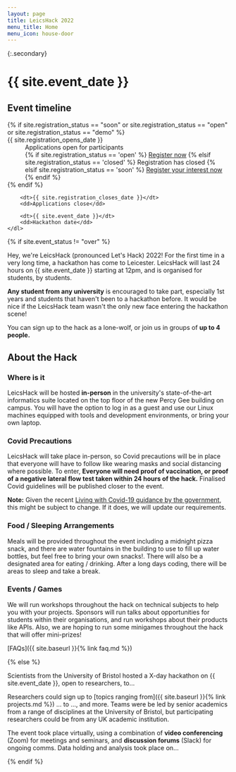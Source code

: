 ```yaml
---
layout: page
title: LeicsHack 2022
menu_title: Home
menu_icon: house-door
---
```


{:.secondary}
# {{ site.event_date }}

<div class="aside">
    <h2><i class="bi bi-calendar3"></i> Event timeline</h2>
    <dl>
        {% if site.registration_status == "soon" or site.registration_status == "open" or site.registration_status == "demo" %}
            <dt>{{ site.registration_opens_date }}</dt>
            <dd>
                Applications open for participants<br>
                {% if site.registration_status == 'open' %}
                    <a href="{{ site.baseurl }}{% link registration.md %}" class="btn">Register now</a>
                {% elsif site.registration_status == 'closed' %}
                    <a class="btn disabled">Registration has closed</a>
                {% elsif site.registration_status == 'soon' %}
                    <a href="{{ site.baseurl }}{% link registration.md %}" class="btn">Register your interest now</a>
                {% endif %}
            </dd>
        {% endif %}

        <dt>{{ site.registration_closes_date }}</dt>
        <dd>Applications close</dd>

        <dt>{{ site.event_date }}</dt>
        <dd>Hackathon date</dd>
    </dl>
</div>

{% if site.event_status != "over" %}

Hey, we're LeicsHack (pronounced Let's Hack) 2022! For the first time in a very long time, a hackathon has come to Leicester.
LeicsHack will last 24 hours on {{ site.event_date }} starting at 12pm, and is organised for students, by students.

**Any student from any university** is encouraged to take part, especially 1st years and students that haven't been to a hackathon
before. It would be nice if the LeicsHack team wasn't the only new face entering the hackathon scene!

You can sign up to the hack as a lone-wolf, or join us in groups of **up to 4 people.**

## About the Hack

### Where is it
LeicsHack will be hosted **in-person** in the university's state-of-the-art informatics suite located on the top floor of the new Percy Gee building on campus. You will have the option to log in as a guest and use our Linux machines equipped with tools and development environments, or bring your own laptop.

### Covid Precautions
LeicsHack will take place in-person, so Covid precautions will be in place that everyone will have to follow like wearing masks
and social distancing where possible. To enter, **Everyone will need proof of vaccination, or proof of a negative lateral flow test taken within 24 hours of the hack.** Finalised Covid guidelines will be published closer to the event.

**Note:** Given the recent [Living with Covid-19 guidance by the government](https://www.gov.uk/government/publications/covid-19-response-living-with-covid-19), this might be subject to change. If it does, we will update our requirements.

### Food / Sleeping Arrangements
Meals will be provided throughout the event including a midnight pizza snack, and there are water fountains in the building to use to fill up
water bottles, but feel free to bring your own snacks!. There will also be a designated area for eating / drinking. After a long days coding, there
will be areas to sleep and take a break.

### Events / Games
We will run workshops throughout the hack on technical subjects to help you with your projects. Sponsors will run talks
about opportunities for students within their organisations, and run workshops about their products like APIs. Also, we are hoping
to run some minigames throughout the hack that will offer mini-prizes!

<!-- kanye-zone tournament, rubiks cube, sql-injection? -->

[FAQs]({{ site.baseurl }}{% link faq.md %})

{% else %}

Scientists from the University of Bristol hosted a X-day hackathon on
{{ site.event_date }}, open to researchers, to...

Researchers could sign up to [topics ranging from]({{ site.baseurl }}{% link projects.md %})
... to ..., and more. Teams were be led by senior academics from a range of
disciplines at the University of Bristol, but participating researchers could be
from any UK academic institution.

The event took place virtually, using a combination of **video conferencing**
(Zoom) for meetings and seminars, and **discussion forums** (Slack) for ongoing
comms. Data holding and analysis took place on...

{% endif %}